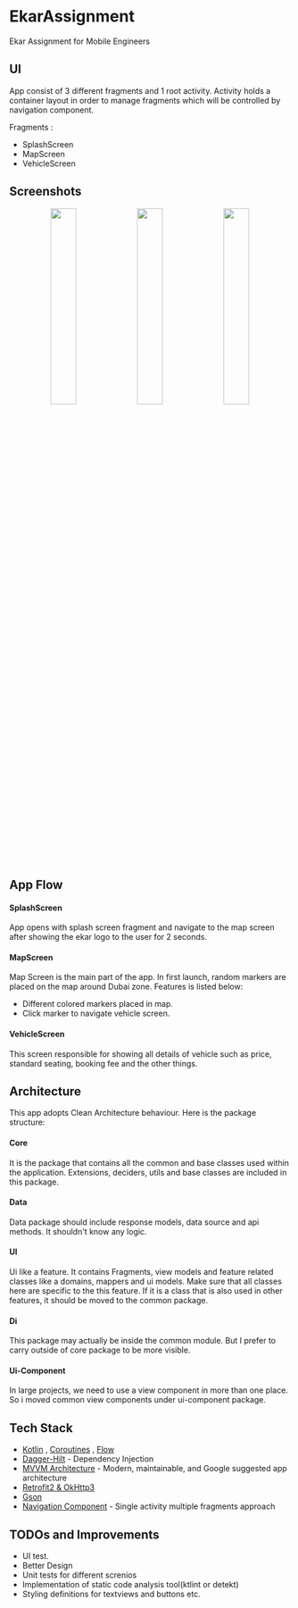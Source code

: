 # EkarAssignment
Ekar Assignment for Mobile Engineers

## UI
App consist of 3 different fragments and 1 root activity. Activity holds a container layout in order to manage fragments which will be controlled by navigation component.

Fragments :
* SplashScreen
* MapScreen
* VehicleScreen

## Screenshots

<p align="center">
<img src="https://user-images.githubusercontent.com/13941871/147888181-8e279fa3-6971-494f-8fa4-130a3d7dd292.jpg" width="30%" />  
<img src="https://user-images.githubusercontent.com/13941871/147887838-8ceb6264-07fd-479a-8969-ceb0aca27873.jpg" width="30%" />  
<img src="https://user-images.githubusercontent.com/13941871/147887798-9bbd3d2d-737e-4bcb-b786-c80f90e86f15.jpg" width="30%" />  
</p>

## App Flow
#### SplashScreen
App opens with splash screen fragment and navigate to the map screen after showing the ekar logo to the user for 2 seconds.

#### MapScreen
Map Screen is the main part of the app. In first launch, random markers are placed on the map around Dubai zone. Features is listed below:
* Different colored markers placed in map.
* Click marker to navigate vehicle screen.

#### VehicleScreen
This screen responsible for showing all details of vehicle such as price, standard seating, booking fee and the other things.

## Architecture
This app adopts Clean Architecture behaviour. Here is the package structure:

#### Core
It is the package that contains all the common and base classes used within the application. 
Extensions, deciders, utils and base classes are included in this package.

#### Data
Data package should include response models, data source and api methods. It shouldn't know any logic.

#### UI 
Ui like a feature. It contains Fragments, view models and feature related classes like a domains, mappers and ui models.
Make sure that all classes here are specific to the this feature. If it is a class that is also used in other features, it should be moved to the common package.

#### Di
This package may actually be inside the common module. But I prefer to carry outside of core package to be more visible. 

#### Ui-Component
In large projects, we need to use a view component in more than one place. So i moved common view components under ui-component package.

## Tech Stack
* [Kotlin](https://kotlinlang.org/) , [Coroutines](https://github.com/Kotlin/kotlinx.coroutines) , [Flow](https://kotlin.github.io/kotlinx.coroutines/kotlinx-coroutines-core/kotlinx.coroutines.flow/)
* [Dagger-Hilt](https://developer.android.com/training/dependency-injection/hilt-android) - Dependency Injection
* [MVVM Architecture](https://developer.android.com/jetpack/guide) - Modern, maintainable, and Google suggested app architecture
* [Retrofit2 & OkHttp3](https://github.com/square/retrofit)
* [Gson](https://github.com/google/gson)
* [Navigation Component](https://developer.android.com/guide/navigation) - Single activity multiple fragments approach


## TODOs and Improvements
- UI test.
- Better Design
- Unit tests for different screnios
- Implementation of static code analysis tool(ktlint or detekt)
- Styling definitions for textviews and buttons etc.
